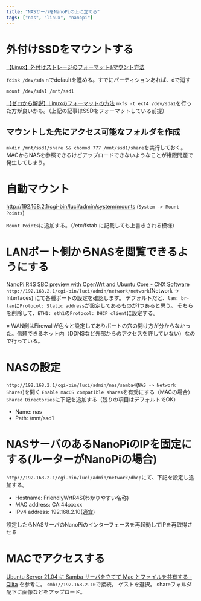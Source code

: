 ```yaml
---
title: "NASサーバをNanoPiの上に立てる"
tags: ["nas", "linux", "nanopi"]
---
```


# 外付けSSDをマウントする
[【Linux】外付けストレージのフォーマット&マウント方法](https://zenn.dev/tochiman/articles/a3c4ace8e20874)

`fdisk /dev/sda`
nでdefaultを進める。すでにパーティションあれば、dで消す

`mount /dev/sda1 /mnt/ssd1`

[【ゼロから解説】Linuxのフォーマットの方法](https://eng-entrance.com/linux-format)
`mkfs -t ext4 /dev/sda1`を行った方が良いかも。（上記の記事はSSDをフォーマットしている前提）

## マウントした先にアクセス可能なフォルダを作成
`mkdir /mnt/ssd1/share && chomod 777 /mnt/ssd1/share`を実行しておく。
MACからNASを参照できるけどアップロードできないようなことが権限問題で発生してしまう。

# 自動マウント
http://192.168.2.1/cgi-bin/luci/admin/system/mounts (`System -> Mount Points`)

`Mount Points`に追加する。（/etc/fstab に記載しても上書きされる模様）

# LANポート側からNASを閲覧できるようにする
[NanoPi R4S SBC preview with OpenWrt and Ubuntu Core - CNX Software](https://www.cnx-software.com/2020/12/13/nanopi-r4s-sbc-preview-with-openwrt-and-ubuntu-core/)
`http://192.168.2.1/cgi-bin/luci/admin/network/network`(Network -> Interfaces) にて各種ポートの設定を確認します。
デフォルトだと、`lan: br-lan`に`Protocol: Static address`が設定してあるものが1つあると思う。
そちらを削除して、`ETH1: eth1`の`Protocol: DHCP client`に設定する。

※ WAN側はFirewallが色々と設定してありポートの穴の開け方が分からなかった。信頼できるネット内（DDNSなど外部からのアクセスを許していない）なので行っている。

# NASの設定
`http://192.168.2.1/cgi-bin/luci/admin/nas/samba4`(`NAS -> Network Shares`)を開く
`Enable macOS compatible shares`を有効にする（MACの場合）
`Shared Directories`に下記を追加する（残りの項目はデフォルトでOK）
* Name: nas
* Path: /mnt/ssd1

# NASサーバのあるNanoPiのIPを固定にする(ルーターがNanoPiの場合)
`http://192.168.2.1/cgi-bin/luci/admin/network/dhcp`にて、下記を設定し追加する。
* Hostname: FriendlyWrtR4S(わかりやすい名称)
* MAC address: CA:44:xx:xx
* IPv4 address: 192.168.2.10(適宜)

設定したらNASサーバのNanoPiのインターフェースを再起動してIPを再取得させる

# MACでアクセスする
[Ubuntu Server 21.04 に Samba サーバを立てて Mac とファイルを共有する - Qiita](https://qiita.com/hajime-f/items/b1cf3885b2a52d1298fe) を参考に。
`smb://192.168.2.10`で接続。
ゲストを選択。
shareフォルダ配下に画像などをアップロード。